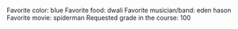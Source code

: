 Favorite color: blue 
Favorite food: dwali
Favorite musician/band: eden hason 
Favorite movie: spiderman
Requested grade in the course: 100 
